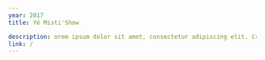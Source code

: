 ```yaml
---
year: 2017
title: Yé Misti'Show

description: orem ipsum dolor sit amet, consectetur adipiscing elit. Cras ex odio, rhoncus sit amet tincidunt eu, suscipit a orci. In suscipit quam eget dui auctor, at <b>Paris, xx</b>
link: /
---
```

